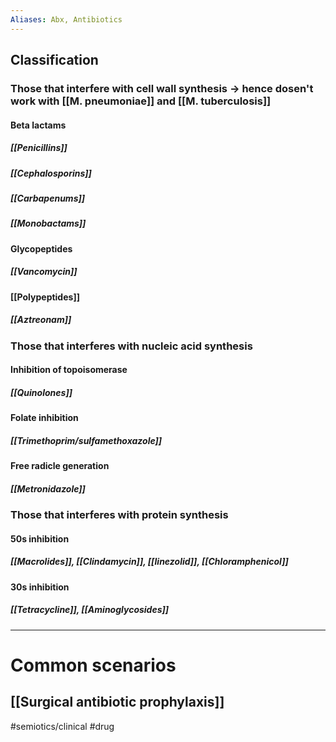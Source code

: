 ```yaml
---
Aliases: Abx, Antibiotics
---
```

## Classification
### Those that interfere with cell wall synthesis -> hence dosen't work with [[M. pneumoniae]] and [[M. tuberculosis]]
#### Beta lactams
##### [[Penicillins]]
##### [[Cephalosporins]]
##### [[Carbapenums]]
##### [[Monobactams]]
#### Glycopeptides
##### [[Vancomycin]]
#### [[Polypeptides]]
##### [[Aztreonam]]
### Those that interferes with nucleic acid synthesis
#### Inhibition of topoisomerase
##### [[Quinolones]]
#### Folate inhibition
##### [[Trimethoprim/sulfamethoxazole]]
#### Free radicle generation
##### [[Metronidazole]]
### Those that interferes with protein synthesis
#### 50s inhibition
##### [[Macrolides]], [[Clindamycin]], [[linezolid]], [[Chloramphenicol]]
#### 30s inhibition
##### [[Tetracycline]], [[Aminoglycosides]]

---
# Common scenarios
## [[Surgical antibiotic prophylaxis]]

#semiotics/clinical #drug 